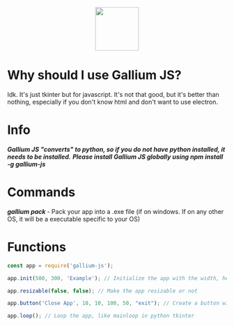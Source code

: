 <image src="gallium-js.ico" width="100" height="100" style="display: block; margin-left: auto; margin-right: auto;">

# Why should I use Gallium JS?
Idk. It's just tkinter but for javascript. It's not that good, but it's better than nothing, especially if you don't know html and don't want to use electron.

# Info
***Gallium JS "converts" to python, so if you do not have python installed, it needs to be installed.***
***Please install Gallium JS globally using npm install -g gallium-js***

# Commands
***gallium pack <icon>*** - Pack your app into a .exe file (if on windows. If on any other OS, it will be a executable specific to your OS)

# Functions
```js
const app = require('gallium-js');

app.init(500, 300, 'Example'); // Initialize the app with the width, height, and title

app.resizable(false, false); // Make the app resizable or not

app.button('Close App', 10, 10, 100, 50, "exit"); // Create a button with the text, x, y, width, height, and function (Function still in development, only exit works)

app.loop(); // Loop the app, like mainloop in python tkinter
```
